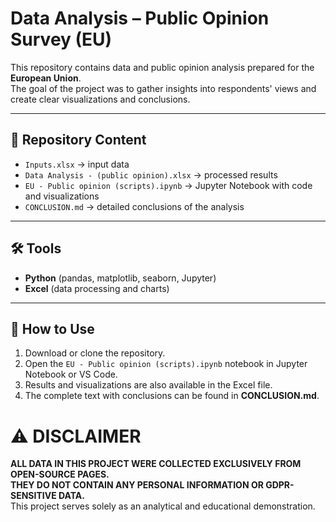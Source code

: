 # Data Analysis – Public Opinion Survey (EU)

This repository contains data and public opinion analysis prepared for the **European Union**.  
The goal of the project was to gather insights into respondents' views and create clear visualizations and conclusions.


---

## 📂 Repository Content
- `Inputs.xlsx` → input data  
- `Data Analysis - (public opinion).xlsx` → processed results  
- `EU - Public opinion (scripts).ipynb` → Jupyter Notebook with code and visualizations  
- `CONCLUSION.md` → detailed conclusions of the analysis  

---

## 🛠️ Tools
- **Python** (pandas, matplotlib, seaborn, Jupyter)  
- **Excel** (data processing and charts)  

---

## 📝 How to Use
1. Download or clone the repository.  
2. Open the `EU - Public opinion (scripts).ipynb` notebook in Jupyter Notebook or VS Code.  
3. Results and visualizations are also available in the Excel file.  
4. The complete text with conclusions can be found in **CONCLUSION.md**.

# ⚠️ DISCLAIMER
**ALL DATA IN THIS PROJECT WERE COLLECTED EXCLUSIVELY FROM OPEN-SOURCE PAGES.  
THEY DO NOT CONTAIN ANY PERSONAL INFORMATION OR GDPR-SENSITIVE DATA.**  
This project serves solely as an analytical and educational demonstration.